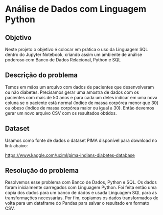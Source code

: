 # Análise de Dados com Linguagem Python

## Objetivo

Neste projeto o objetivo é colocar em prática o uso da Linguagem SQL dentro do Jupyter Notebook, criando assim um ambiente de análise poderoso com Banco de Dados Relacional, Python e SQL

## Descrição do problema

Temos em mãos um arquivo com dados de pacientes que desenvolveram ou não diabetes. Precisamos gerar uma amostra de dados com os pacientes com mais de 50 anos e para cada um deles indicar em uma nova coluna se o paciente está normal (índice de massa corpórea menor que 30) ou obeso (índice de massa corpórea maior ou igual a 30). Então devemos gerar um novo arquivo CSV com os resultados obtidos.

## Dataset

Usamos como fonte de dados o dataset PIMA disponível para download no link abaixo:

https://www.kaggle.com/uciml/pima-indians-diabetes-database

## Resolução do problema

Resolvemos esse problema com Banco de Dados, Python e SQL. Os dados foram inicialmente carregados com Linguagem Python. Foi feita então uma cópia dos dados para um banco de dados e usada Linguagem SQL para as transformações necessárias. Por fim, copiamos os dados transformados de volta para um dataframe do Pandas para salvar o resultado em formato CSV.
